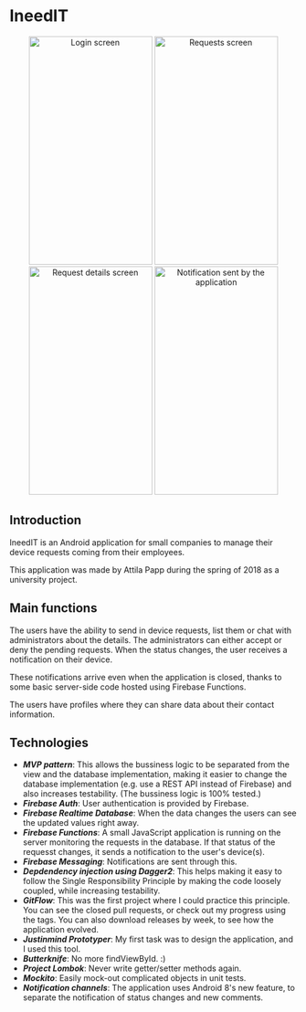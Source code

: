 # IneedIT
<p align="center">
    <img src="https://github.com/pppttl/IneedIT/blob/master/Screenshots/1-login.png?raw=true" alt="Login screen" height="400" width="216"/>
    <img src="https://github.com/pppttl/IneedIT/blob/master/Screenshots/2-requests.png?raw=true" alt="Requests screen" height="400" width="216"/>
    <img src="https://github.com/pppttl/IneedIT/blob/master/Screenshots/3-requestdetails.png?raw=true" alt="Request details screen" height="400" width="216"/>
    <img src="https://github.com/pppttl/IneedIT/blob/master/Screenshots/4-notification.png?raw=true" alt="Notification sent by the application" height="400" width="216"/>
</p>

## Introduction
IneedIT is an Android application for small companies to manage their
device requests coming from their employees.

This application was made by Attila Papp during the spring of 2018
as a university project.

## Main functions
The users have the ability to send in device requests, list them
or chat with administrators about the details.
The administrators can either accept or deny the pending requests.
When the status changes, the user receives a notification on their device.

These notifications arrive even when the application is closed, thanks
to some basic server-side code hosted using Firebase Functions.

The users have profiles where they can share data about their contact
information.

## Technologies
* ***MVP pattern***: This allows the bussiness logic to be separated
from the view and the database implementation, making it easier to change
the database implementation (e.g. use a REST API instead of Firebase)
and also increases testability. (The bussiness logic is 100% tested.)
* ***Firebase Auth***: User authentication is provided by Firebase.
* ***Firebase Realtime Database***: When the data changes the users can
see the updated values right away.
* ***Firebase Functions***: A small JavaScript application is running
on the server monitoring the requests in the database. If that status of
the requesst changes, it sends a notification to the user's device(s).
* ***Firebase Messaging***: Notifications are sent through this.
* ***Depdendency injection using Dagger2***: This helps making it easy to
follow the Single Responsibility Principle by making the code loosely
coupled, while increasing testability.
* ***GitFlow***: This was the first project where I could practice this
principle. You can see the closed pull requests, or check out my progress
using the tags. You can also download releases by week, to see how the
application evolved.
* ***Justinmind Prototyper***: My first task was to design the application,
and I used this tool.
* ***Butterknife***: No more findViewById. :)
* ***Project Lombok***: Never write getter/setter methods again.
* ***Mockito***: Easily mock-out complicated objects in unit tests.
* ***Notification channels***: The application uses Android 8's new feature,
to separate the notification of status changes and new comments.